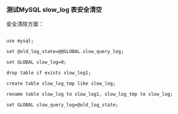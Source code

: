 ### 测试MySQL slow_log 表安全清空

安全清除方案：
```shell

use mysql;

set @old_log_state=@@GLOBAL.slow_query_log;

set GLOBAL slow_log=0;

drop table if exists slow_log1;

create table slow_log_tmp like slow_log;

rename table slow_log to slow_log1, slow_log_tmp to slow_log;

set GLOBAL slow_query_log=@old_log_state;

```